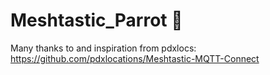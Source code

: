 # Meshtastic_Parrot 🦜


Many thanks to and inspiration from pdxlocs: https://github.com/pdxlocations/Meshtastic-MQTT-Connect
